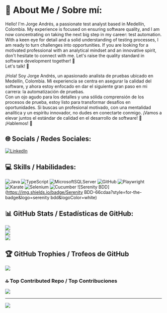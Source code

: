 # 💫 About Me / Sobre mí:
Hello! I'm Jorge Andrés, a passionate test analyst based in Medellín, Colombia. My experience is focused on ensuring software quality, and I am now concentrating on taking the next big step in my career: test automation. With a keen eye for detail and a solid understanding of testing processes, I am ready to turn challenges into opportunities. If you are looking for a motivated professional with an analytical mindset and an innovative spirit, don't hesitate to connect with me. Let's raise the quality standard in software development together! 🚀 <br>Let's talk! 📩<br>

¡Hola! Soy Jorge Andrés, un apasionado analista de pruebas ubicado en Medellín, Colombia. Mi experiencia se centra en asegurar la calidad del software, y ahora estoy enfocado en dar el siguiente gran paso en mi carrera: la automatización de pruebas.<br>Con un ojo agudo para los detalles y una sólida comprensión de los procesos de prueba, estoy listo para transformar desafíos en oportunidades. Si buscas un profesional motivado, con una mentalidad analítica y un espíritu innovador, no dudes en conectarte conmigo. ¡Vamos a elevar juntos el estándar de calidad en el desarrollo de software! 🚀<br>¡Hablemos! 📩<br>


## 🌐 Socials / Redes Sociales:
[![LinkedIn](https://img.shields.io/badge/LinkedIn-%230077B5.svg?logo=linkedin&logoColor=white)](https://linkedin.com/in/jorandresft) 


## 💻 Skills / Habilidades:
![Java](https://img.shields.io/badge/java-%23ED8B00.svg?style=for-the-badge&logo=openjdk&logoColor=white) 
![TypeScript](https://img.shields.io/badge/typescript-%23007ACC.svg?style=for-the-badge&logo=typescript&logoColor=white) 
![MicrosoftSQLServer](https://img.shields.io/badge/Microsoft%20SQL%20Server-CC2927?style=for-the-badge&logo=microsoft%20sql%20server&logoColor=white) 
![GitHub](https://img.shields.io/badge/github-%23121011.svg?style=for-the-badge&logo=github&logoColor=white)
![Playwright](https://img.shields.io/badge/Playwright-47704b?style=for-the-badge&logo=playwright&logoColor=white)
![Karate](https://img.shields.io/badge/Karate-%23121011?style=for-the-badge&logo=karate&logoColor=white)
![Selenium](https://img.shields.io/badge/-selenium-CB02A?style=for-the-badge&logo=selenium&logoColor=white)
![Cucumber](https://img.shields.io/badge/-Cucumber-23D96C?style=for-the-badge&logo=cucumber&logoColor=white)
![Serenity BDD](https://img.shields.io/badge/Serenity BDD-66cdaa?style=for-the-badge&logo=serenity bdd&logoColor=white)


## 📊 GitHub Stats / Estadísticas de GitHub:
![](https://github-readme-stats.vercel.app/api?username=jorandresft&theme=transparent&hide_border=false&include_all_commits=false&count_private=false)<br/>
![](https://github-readme-streak-stats.herokuapp.com/?user=jorandresft&theme=transparent&hide_border=false)<br/>
![](https://github-readme-stats.vercel.app/api/top-langs/?username=jorandresft&theme=transparent&hide_border=false&include_all_commits=false&count_private=false&layout=compact)


## 🏆 GitHub Trophies / Trofeos de GitHub
![](https://github-profile-trophy.vercel.app/?username=jorandresft&theme=transparent&no-frame=false&no-bg=true&margin-w=4)


### 🔝 Top Contributed Repo / Top Contribuciones
![](https://github-contributor-stats.vercel.app/api?username=jorandresft&limit=5&theme=dark&combine_all_yearly_contributions=true)

---
[![](https://visitcount.itsvg.in/api?id=jorandresft&icon=0&color=0)](https://visitcount.itsvg.in)

<!-- Proudly created with GPRM ( https://gprm.itsvg.in ) -->
